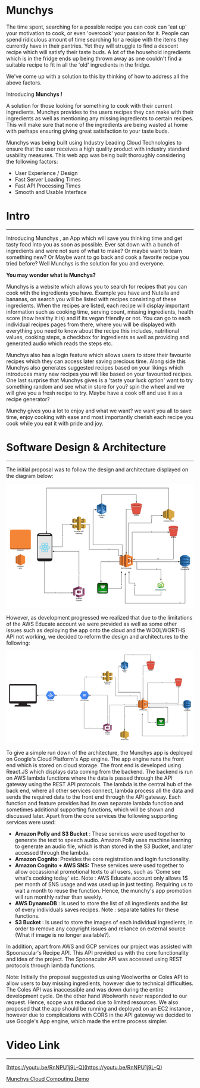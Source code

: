 # Munchys

The time spent, searching for a possible recipe you can cook can 'eat up' your motivation to cook, or even 'overcook' your passion for it.  People can spend ridiculous amount of time searching for a recipe with the items they currently have in their pantries.  Yet they will struggle to find a descent recipe which will satisfy their taste buds. A lot of the household ingredients which is in the fridge ends up being thrown away as one couldn't find a suitable recipe to fit in all the 'old' ingredients in the fridge.  

We've come up with a solution to this by thinking of how to address all the above factors.

Introducing **Munchys !**

A solution for those looking for something to cook with their current ingredients. Munchys provides to the users recipes they can make with their ingredients as well as mentioning any missing ingredients to certain recipes. This will make sure that none of the ingredients are being wasted at home with perhaps ensuring giving great satisfaction to your taste buds.

Munchys was being built using Industry Leading Cloud Technologies to ensure that the user receives a high quality product with industry standard usability measures. This web app was being built thoroughly considering the following factors:

- User Experience / Design
- Fast Server Loading Times
- Fast API Processing Times
- Smooth and Usable Interface

# Intro

---

Introducing Munchys , an App which will save you thinking time and get tasty food into you as soon as possible. Ever sat down with a bunch of ingredients and were not sure of what to make?  Or maybe want to learn something new? Or Maybe want to go back and cook a favorite recipe you tried before? Well Munchys is the solution for you and everyone. 

**You may wonder what is Munchys?** 

Munchys is a website which allows you to search for recipes that you can cook with the ingredients you have. Example you have and Nutella and bananas, on search you will be listed with recipes consisting of these ingredients. When the recipes are listed, each recipe will display important information such as cooking time, serving count, missing ingredients, health score (how healthy it is) and if its vegan friendly or not. You can go to each individual recipes pages from there, where you will be displayed with everything you need to know about the recipe this includes, nutritional values, cooking steps, a checkbox for ingredients as well as providing and generated audio which reads the steps etc.

 Munchys also has a login feature which allows users to store their favourite recipes which they can access later saving precious time. Along side this Munchys also generates suggested recipes based on your likings which introduces many new recipes you will like based on your favourited recipes. One last surprise that Munchys gives is a 'taste your luck option' want to try something random and see what in store for you? spin the wheel and we will give you a fresh recipe to try. Maybe have a cook off and use it as a recipe generator? 

Munchy gives you a lot to enjoy and what we want? we want you all to save time, enjoy cooking with ease and most importantly cherish each recipe you cook while you eat it with pride and joy.

# Software Design & Architecture

---

The initial proposal was to follow the design and architecture displayed on the diagram below:

![Munchys%20cea057d1ada64f2faf0f13386cf639f0/Old_Design.png](Munchys%20cea057d1ada64f2faf0f13386cf639f0/Old_Design.png)

However, as development progressed we realized that due to the limitations of the AWS Educate account we were provided as well as some other issues  such as deploying the app onto the cloud and the WOOLWORTHS API not working, we decided to reform the design and architectures to the following:

![Munchys%20cea057d1ada64f2faf0f13386cf639f0/Final_Design.png](Munchys%20cea057d1ada64f2faf0f13386cf639f0/Final_Design.png)

To give a simple run down of the architecture, the Munchys app is deployed on Google's Cloud Platform's App engine. The app engine runs the front end which is stored on cloud storage. The front end is developed using React.JS which displays data coming from the backend. The backend is run on AWS lambda functions where the data is passed through the API gateway using the REST API protocols. The lambda  is the central hub of the back end, where all other services connect, lambda process all the data and sends the required data to the front end through the API gateway. Each function and feature provides had its own separate lambda function and sometimes additional supporting functions, which will be shown and discussed later. Apart from the core services the following supporting services were used:

- **Amazon Polly and S3 Bucket** : These services were used together to generate the text to speech audio. Amazon Polly uses machine learning to generate an audio file, which is than stored in the S3 Bucket, and later accessed through the lambda.
- **Amazon Cognito**:  Provides the core registration and login functionality.
- **Amazon Cognito + AWS SNS:** These services were used together to allow occassional promotional texts to all users, such as 'Come see what's cooking today' etc. Note : AWS Educate account only allows 1$ per month of SNS usage and was used up in just testing. Requiring us to wait a month to reuse the function. Hence, the munchy's app promotion will run monthly rather than weekly.
- **AWS DynamoDB** : Is used to store the list of all ingredients and the list of every individuals saves recipes. Note : separate tables for these functions.
- **S3 Bucket** : Is used to store the images of each individual ingredients, in order to remove any copyright issues and reliance on external source (What if image is no longer available?).

In addition, apart from AWS and GCP services our project was assisted with Spoonacular's Recipe API. This API provided us with the core functionality and idea of the project. The Spoonacular API was accessed using REST protocols through lambda functions. 

Note: Initially the proposal suggested us using Woolworths or Coles API to allow users to buy missing ingredients, however due to technical difficulties. The Coles API was inaccessible and was down during the entire development cycle. On the other hand Woolworth never responded to our request. Hence, scope was reduced due to limited resources. We also proposed that the app should be running and deployed on an EC2 instance , however due to complications with CORS in the API gateway we decided to use Google's App engine, which made the entire process simpler.

# Video Link

---

[https://youtu.be/RnNPU1j9L-Q](https://youtu.be/RnNPU1j9L-Q)

[Munchys Cloud Computing Demo](https://youtu.be/RnNPU1j9L-Q)